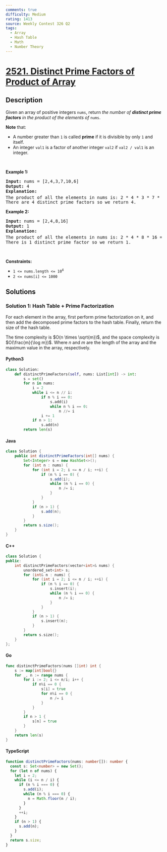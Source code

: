 ```yaml
---
comments: true
difficulty: Medium
rating: 1413
source: Weekly Contest 326 Q2
tags:
  - Array
  - Hash Table
  - Math
  - Number Theory
---
```


<!-- problem:start -->

# [2521. Distinct Prime Factors of Product of Array](https://leetcode.com/problems/distinct-prime-factors-of-product-of-array)

## Description

<!-- description:start -->

<p>Given an array of positive integers <code>nums</code>, return <em>the number of <strong>distinct prime factors</strong> in the product of the elements of</em> <code>nums</code>.</p>

<p><strong>Note</strong> that:</p>

<ul>
	<li>A number greater than <code>1</code> is called <strong>prime</strong> if it is divisible by only <code>1</code> and itself.</li>
	<li>An integer <code>val1</code> is a factor of another integer <code>val2</code> if <code>val2 / val1</code> is an integer.</li>
</ul>

<p>&nbsp;</p>
<p><strong class="example">Example 1:</strong></p>

<pre>
<strong>Input:</strong> nums = [2,4,3,7,10,6]
<strong>Output:</strong> 4
<strong>Explanation:</strong>
The product of all the elements in nums is: 2 * 4 * 3 * 7 * 10 * 6 = 10080 = 2<sup>5</sup> * 3<sup>2</sup> * 5 * 7.
There are 4 distinct prime factors so we return 4.
</pre>

<p><strong class="example">Example 2:</strong></p>

<pre>
<strong>Input:</strong> nums = [2,4,8,16]
<strong>Output:</strong> 1
<strong>Explanation:</strong>
The product of all the elements in nums is: 2 * 4 * 8 * 16 = 1024 = 2<sup>10</sup>.
There is 1 distinct prime factor so we return 1.
</pre>

<p>&nbsp;</p>
<p><strong>Constraints:</strong></p>

<ul>
	<li><code>1 &lt;= nums.length &lt;= 10<sup>4</sup></code></li>
	<li><code>2 &lt;= nums[i] &lt;= 1000</code></li>
</ul>

<!-- description:end -->

## Solutions

<!-- solution:start -->

### Solution 1: Hash Table + Prime Factorization

For each element in the array, first perform prime factorization on it, and then add the decomposed prime factors to the hash table. Finally, return the size of the hash table.

The time complexity is $O(n \times \sqrt{m})$, and the space complexity is $O(\frac{m}{\log m})$. Where $n$ and $m$ are the length of the array and the maximum value in the array, respectively.

<!-- tabs:start -->

#### Python3

```python
class Solution:
    def distinctPrimeFactors(self, nums: List[int]) -> int:
        s = set()
        for n in nums:
            i = 2
            while i <= n // i:
                if n % i == 0:
                    s.add(i)
                    while n % i == 0:
                        n //= i
                i += 1
            if n > 1:
                s.add(n)
        return len(s)
```

#### Java

```java
class Solution {
    public int distinctPrimeFactors(int[] nums) {
        Set<Integer> s = new HashSet<>();
        for (int n : nums) {
            for (int i = 2; i <= n / i; ++i) {
                if (n % i == 0) {
                    s.add(i);
                    while (n % i == 0) {
                        n /= i;
                    }
                }
            }
            if (n > 1) {
                s.add(n);
            }
        }
        return s.size();
    }
}
```

#### C++

```cpp
class Solution {
public:
    int distinctPrimeFactors(vector<int>& nums) {
        unordered_set<int> s;
        for (int& n : nums) {
            for (int i = 2; i <= n / i; ++i) {
                if (n % i == 0) {
                    s.insert(i);
                    while (n % i == 0) {
                        n /= i;
                    }
                }
            }
            if (n > 1) {
                s.insert(n);
            }
        }
        return s.size();
    }
};
```

#### Go

```go
func distinctPrimeFactors(nums []int) int {
	s := map[int]bool{}
	for _, n := range nums {
		for i := 2; i <= n/i; i++ {
			if n%i == 0 {
				s[i] = true
				for n%i == 0 {
					n /= i
				}
			}
		}
		if n > 1 {
			s[n] = true
		}
	}
	return len(s)
}
```

#### TypeScript

```ts
function distinctPrimeFactors(nums: number[]): number {
  const s: Set<number> = new Set();
  for (let n of nums) {
    let i = 2;
    while (i <= n / i) {
      if (n % i === 0) {
        s.add(i);
        while (n % i === 0) {
          n = Math.floor(n / i);
        }
      }
      ++i;
    }
    if (n > 1) {
      s.add(n);
    }
  }
  return s.size;
}
```

<!-- tabs:end -->

<!-- solution:end -->

<!-- problem:end -->
